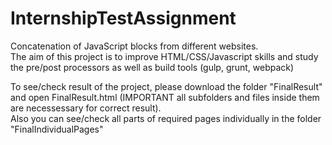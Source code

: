 # InternshipTestAssignment
Concatenation of JavaScript blocks from different websites.  
The aim of this project is to improve HTML/CSS/Javascript skills and study the pre/post processors as well as build tools (gulp, grunt, webpack)  

To see/check result of the project, please download the folder "FinalResult" and open FinalResult.html (IMPORTANT all subfolders and files inside them are necessessary for correct result).  
Also you can see/check all parts of required pages individually in the folder "FinalIndividualPages"
 